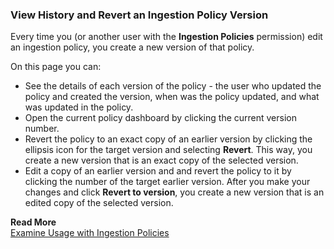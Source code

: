 ### View History and Revert an Ingestion Policy Version
Every time you (or another user with the **Ingestion Policies** permission) edit an ingestion policy, you create a new version of that policy.

On this page you can:

* See the details of each version of the policy - the user who updated the policy and created the version, when was the policy updated, and what was updated in the policy.
* Open the current policy dashboard by clicking the current version number.
* Revert the policy to an exact copy of an earlier version by clicking the ellipsis icon for the target version and selecting **Revert**. This way, you create a new version that is an exact copy of the selected version.
* Edit a copy of an earlier version and and revert the policy to it by clicking the number of the target earlier version. After you make your changes and click **Revert to version**, you create a new version that is an edited copy of the selected version.

**Read More**<br/>
[Examine Usage with Ingestion Policies](https://docs.wavefront.com/ingestion_policies.html)
